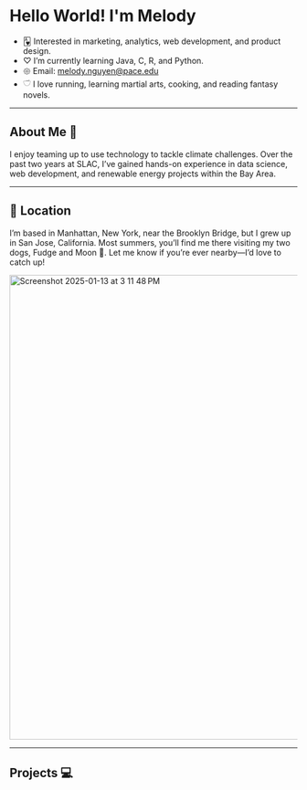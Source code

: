 # Hello World! I'm Melody

- 🂱 Interested in marketing, analytics, web development, and product design. 
- ♡ I’m currently learning Java, C, R, and Python.
- 𑁍 Email: melody.nguyen@pace.edu
- 𓎩 I love running, learning martial arts, cooking, and reading fantasy novels.

____________________________________________________________________________________

## About Me 🧸

I enjoy teaming up to use technology to tackle climate challenges. Over the past two years at SLAC, I’ve gained hands-on experience in data science, web development, and renewable energy projects within the Bay Area.

____________________________________________________________________________________

## 📍 Location

I’m based in Manhattan, New York, near the Brooklyn Bridge, but I grew up in San Jose, California. Most summers, you’ll find me there visiting my two dogs, Fudge and Moon 🐾. Let me know if you’re ever nearby—I’d love to catch up!

<img width="814" alt="Screenshot 2025-01-13 at 3 11 48 PM" src="https://github.com/user-attachments/assets/e3c2d417-e8b4-40e7-b4c8-c958ff015a70" />

____________________________________________________________________________________

## Projects 💻

